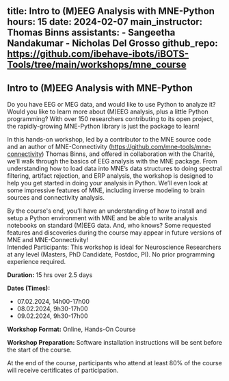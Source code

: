 title: Intro to (M)EEG Analysis with MNE-Python
hours: 15
date: 2024-02-07
main_instructor: Thomas Binns
assistants:
    - Sangeetha Nandakumar
    - Nicholas Del Grosso
github_repo: https://github.com/ibehave-ibots/iBOTS-Tools/tree/main/workshops/mne_course
--- 

##  Intro to (M)EEG Analysis with MNE-Python

Do you have EEG or MEG data, and would like to use Python to analyze it?  Would you like to learn more about (M)EEG analysis, plus a little Python programming?  With over 150 researchers contributing to its open project, the rapidly-growing MNE-Python library is just the package to learn!  

In this hands-on workshop, led by a contributor to the MNE source code and an author of MNE-Connectivity (https://github.com/mne-tools/mne-connectivity) Thomas Binns, and offered in collaboration with the Charité, we’ll walk through the basics of EEG analysis with the MNE package.  From understanding how to load data into MNE’s data structures to doing spectral filtering, artifact rejection, and ERP analysis, the workshop is designed to help you get started in doing your analysis in Python.  We’ll even look at some impressive features of MNE, including inverse modeling to brain sources and connectivity analysis.

By the course's end, you’ll have an understanding of how to install and setup a Python environment with MNE and be able to write analysis notebooks on standard (M)EEG data.  And, who knows? Some requested features and discoveries during the course may appear in future versions of MNE and MNE-Connectivity!  
Intended Participants: This workshop is ideal for Neuroscience Researchers at any level (Masters, PhD Candidate, Postdoc, PI). No prior programming experience required.

**Duration:** 15 hrs over 2.5 days

**Dates (Times):**

- 07.02.2024, 14h00-17h00
- 08.02.2024,  9h30-17h00
- 09.02.2024,  9h30-17h00

**Workshop Format:** Online, Hands-On Course

**Workshop Preparation:** Software installation instructions will be sent before the start of the course.

At the end of the course, participants who attend at least 80% of the course will receive certificates of participation.